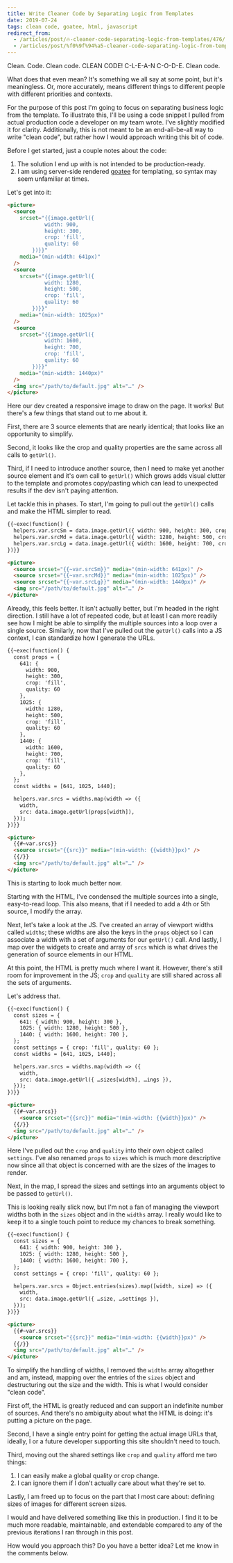 ```yaml
---
title: Write Cleaner Code by Separating Logic from Templates
date: 2019-07-24
tags: clean code, goatee, html, javascript
redirect_from:
  - /articles/post/🔥-cleaner-code-separating-logic-from-templates/476/
  - /articles/post/%f0%9f%94%a5-cleaner-code-separating-logic-from-templates/476/
---
```


Clean. Code. Clean code. CLEAN CODE! C-L-E-A-N C-O-D-E. Clean code.

What does that even mean? It's something we all say at some point, but it's meaningless. Or, more accurately, means different things to different people with different priorities and contexts.

For the purpose of this post I'm going to focus on separating business logic from the template. To illustrate this, I'll be using a code snippet I pulled from actual production code a developer on my team wrote. I've slightly modified it for clarity. Additionally, this is not meant to be an end-all-be-all way to write "clean code", but rather how I would approach writing this bit of code.

Before I get started, just a couple notes about the code:

1. The solution I end up with is not intended to be production-ready.
2. I am using server-side rendered [goatee](https://github.com/simpleviewinc/goatee) for templating, so syntax may seem unfamiliar at times.

Let's get into it:

```html
<picture>
  <source
    srcset="{{image.getUrl({
			width: 900,
			height: 300,
			crop: 'fill',
			quality: 60
		})}}"
    media="(min-width: 641px)"
  />
  <source
    srcset="{{image.getUrl({
			width: 1280,
			height: 500,
			crop: 'fill',
			quality: 60
		})}}"
    media="(min-width: 1025px)"
  />
  <source
    srcset="{{image.getUrl({
			width: 1600,
			height: 700,
			crop: 'fill',
			quality: 60
		})}}"
    media="(min-width: 1440px)"
  />
  <img src="/path/to/default.jpg" alt="…" />
</picture>
```

Here our dev created a responsive image to draw on the page. It works! But there's a few things that stand out to me about it.

First, there are 3 source elements that are nearly identical; that looks like an opportunity to simplify.

Second, it looks like the crop and quality properties are the same across all calls to `getUrl()`.

Third, if I need to introduce another source, then I need to make yet another source element and it's own call to `getUrl()` which grows adds visual clutter to the template and promotes copy/pasting which can lead to unexpected results if the dev isn't paying attention.

Let tackle this in phases. To start, I'm going to pull out the `getUrl()` calls and make the HTML simpler to read.

```html
{{~exec(function() {
  helpers.var.srcSm = data.image.getUrl({ width: 900, height: 300, crop: 'fill', quality: 60 });
  helpers.var.srcMd = data.image.getUrl({ width: 1280, height: 500, crop: 'fill', quality: 60 });
  helpers.var.srcLg = data.image.getUrl({ width: 1600, height: 700, crop: 'fill', quality: 60 });
})}}

<picture>
  <source srcset="{{~var.srcSm}}" media="(min-width: 641px)" />
  <source srcset="{{~var.srcMd}}" media="(min-width: 1025px)" />
  <source srcset="{{~var.srcLg}}" media="(min-width: 1440px)" />
  <img src="/path/to/default.jpg" alt="…" />
</picture>
```

Already, this feels better. It isn't actually better, but I'm headed in the right direction. I still have a lot of repeated code, but at least I can more readily see how I might be able to simplify the multiple sources into a loop over a single source. Similarly, now that I've pulled out the `getUrl()` calls into a JS context, I can standardize how I generate the URLs.

```html
{{~exec(function() {
  const props = {
    641: {
      width: 900,
      height: 300,
      crop: 'fill',
      quality: 60
    },
    1025: {
      width: 1280,
      height: 500,
      crop: 'fill',
      quality: 60
    },
    1440: {
      width: 1600,
      height: 700,
      crop: 'fill',
      quality: 60
    },
  };
  const widths = [641, 1025, 1440];

  helpers.var.srcs = widths.map(width => ({
    width,
    src: data.image.getUrl(props[width]),
  }));
})}}

<picture>
  {{#~var.srcs}}
  <source srcset="{{src}}" media="(min-width: {{width}}px)" />
  {{/}}
  <img src="/path/to/default.jpg" alt="…" />
</picture>
```

This is starting to look much better now.

Starting with the HTML, I've condensed the multiple sources into a single, easy-to-read loop. This also means, that if I needed to add a 4th or 5th source, I modify the array.

Next, let's take a look at the JS. I've created an array of viewport widths called `widths`; these widths are also the keys in the `props` object so I can associate a width with a set of arguments for our `getUrl()` call. And lastly, I map over the widgets to create and array of `srcs` which is what drives the generation of source elements in our HTML.

At this point, the HTML is pretty much where I want it. However, there's still room for improvement in the JS; `crop` and `quality` are still shared across all the sets of arguments.

Let's address that.

```html
{{~exec(function() {
  const sizes = {
    641: { width: 900, height: 300 },
    1025: { width: 1280, height: 500 },
    1440: { width: 1600, height: 700 },
  };
  const settings = { crop: 'fill', quality: 60 };
  const widths = [641, 1025, 1440];

  helpers.var.srcs = widths.map(width => ({
    width,
    src: data.image.getUrl({ …sizes[width], …ings }),
  }));
})}}

<picture>
  {{#~var.srcs}}
    <source srcset="{{src}}" media="(min-width: {{width}}px)" />
  {{/}}
  <img src="/path/to/default.jpg" alt="…" />
</picture>
```

Here I've pulled out the `crop` and `quality` into their own object called `settings`. I've also renamed `props` to `sizes` which is much more descriptive now since all that object is concerned with are the sizes of the images to render.

Next, in the map, I spread the sizes and settings into an arguments object to be passed to `getUrl()`.

This is looking really slick now, but I'm not a fan of managing the viewport widths both in the `sizes` object and in the `widths` array. I really would like to keep it to a single touch point to reduce my chances to break something.

```html
{{~exec(function() {
  const sizes = {
    641: { width: 900, height: 300 },
    1025: { width: 1280, height: 500 },
    1440: { width: 1600, height: 700 },
  };
  const settings = { crop: 'fill', quality: 60 };

  helpers.var.srcs = Object.entries(sizes).map([width, size] => ({
    width,
    src: data.image.getUrl({ …size, …settings }),
  }));
})}}

<picture>
  {{#~var.srcs}}
    <source srcset="{{src}}" media="(min-width: {{width}}px)" />
  {{/}}
  <img src="/path/to/default.jpg" alt="…" />
</picture>
```

To simplify the handling of widths, I removed the `widths` array altogether and am, instead, mapping over the entries of the `sizes` object and destructuring out the size and the width. This is what I would consider "clean code".

First off, the HTML is greatly reduced and can support an indefinite number of sources. And there's no ambiguity about what the HTML is doing: it's putting a picture on the page.

Second, I have a single entry point for getting the actual image URLs that, ideally, I or a future developer supporting this site shouldn't need to touch.

Third, moving out the shared settings like `crop` and `quality` afford me two things:

1. I can easily make a global quality or crop change.
2. I can ignore them if I don't actually care about what they're set to.

Lastly, I am freed up to focus on the part that I most care about: defining sizes of images for different screen sizes.

I would and have delivered something like this in production. I find it to be much more readable, maintainable, and extendable compared to any of the previous iterations I ran through in this post.

How would you approach this? Do you have a better idea? Let me know in the comments below.
